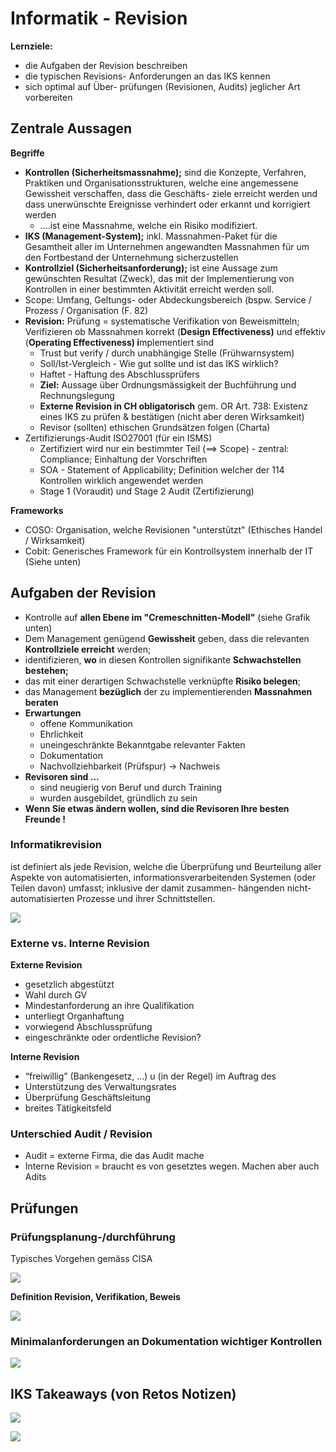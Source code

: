 # Informatik - Revision

**Lernziele:**

* die Aufgaben der Revision beschreiben
* die typischen Revisions- Anforderungen an das IKS kennen
* sich optimal auf Über- prüfungen \(Revisionen, Audits\) jeglicher Art vorbereiten

## **Zentrale Aussagen**

**Begriffe**

* **Kontrollen \(Sicherheitsmassnahme\);** sind die Konzepte, Verfahren, Praktiken und Organisationsstrukturen, welche eine angemessene Gewissheit verschaffen, dass die Geschäfts- ziele erreicht werden und dass unerwünschte Ereignisse verhindert oder erkannt und korrigiert werden
  * .…ist eine Massnahme, welche ein Risiko modifiziert.
* **IKS \(Management-System\);** inkl. Massnahmen-Paket für die Gesamtheit aller im Unternehmen angewandten Massnahmen für um den Fortbestand der Unternehmung sicherzustellen
* **Kontrollziel \(Sicherheitsanforderung\);** ist eine Aussage zum gewünschten Resultat \(Zweck\), das mit der Implementierung von Kontrollen in einer bestimmten Aktivität erreicht werden soll.
* Scope: Umfang, Geltungs- oder Abdeckungsbereich \(bspw. Service / Prozess / Organisation \(F. 82\)
* **Revision:** Prüfung = systematische Verifikation von Beweismitteln; Verifizieren ob Massnahmen korrekt \(**Design Effectiveness\)** und effektiv \(**Operating Effectiveness\) i**mplementiert sind
  * Trust but verify / durch unabhängige Stelle \(Frühwarnsystem\)
  * Soll/Ist-Vergleich - Wie gut sollte und ist das IKS wirklich?
  * Haftet - Haftung des Abschlussprüfers
  * **Ziel:** Aussage über Ordnungsmässigkeit der Buchführung und Rechnungslegung
  * **Externe Revision in CH obligatorisch** gem. OR Art. 738: Existenz eines IKS zu prüfen & bestätigen \(nicht aber deren Wirksamkeit\)
  * Revisor \(sollten\) ethischen Grundsätzen folgen \(Charta\)
* Zertifizierungs-Audit ISO27001 \(für ein ISMS\)
  * Zertifiziert wird nur ein bestimmter Teil \(==&gt; Scope\) - zentral: Compliance; Einhaltung der Vorschriften
  * SOA - Statement of Applicability; Definition welcher der 114 Kontrollen wirklich angewendet werden
  * Stage 1 \(Voraudit\) und Stage 2 Audit \(Zertifizierung\)

**Frameworks**

* COSO: Organisation, welche Revisionen "unterstützt" \(Ethisches Handel / Wirksamkeit\)
* Cobit: Generisches Framework für ein Kontrollsystem innerhalb der IT \(Siehe unten\)

## Aufgaben der Revision

* Kontrolle auf **allen Ebene im "Cremeschnitten-Modell"** \(siehe Grafik unten\)
* Dem Management genügend **Gewissheit** geben, dass die relevanten **Kontrollziele erreicht** werden;
* identifizieren, **wo** in diesen Kontrollen signifikante **Schwachstellen bestehen;**
* das mit einer derartigen Schwachstelle verknüpfte **Risiko belegen**;
* das Management **bezüglich** der zu implementierenden **Massnahmen beraten**
* **Erwartungen**
  * offene Kommunikation
  * Ehrlichkeit
  * uneingeschränkte Bekanntgabe relevanter Fakten
  * Dokumentation 
  * Nachvollziehbarkeit \(Prüfspur\) -&gt; Nachweis
* **Revisoren sind ...**
  * sind neugierig von Beruf und durch Training
  * wurden ausgebildet, gründlich zu sein
* **Wenn Sie etwas ändern wollen, sind die Revisoren Ihre besten Freunde !**

### **Informatikrevision**

ist definiert als jede Revision, welche die Überprüfung und Beurteilung aller Aspekte von automatisierten, informationsverarbeitenden Systemen \(oder Teilen davon\) umfasst; inklusive der damit zusammen- hängenden nicht-automatisierten Prozesse und ihrer Schnittstellen.

![](../.gitbook/assets/image%20%28121%29.png)

### Externe vs. Interne Revision

**Externe Revision**

* gesetzlich abgestützt
* Wahl durch GV
* Mindestanforderung an ihre Qualifikation
* unterliegt Organhaftung
* vorwiegend Abschlussprüfung
* eingeschränkte oder ordentliche Revision?

**Interne Revision**

* “freiwillig” \(Bankengesetz, ...\) u \(in der Regel\) im Auftrag des
* Unterstützung des Verwaltungsrates
* Überprüfung Geschäftsleitung
* breites Tätigkeitsfeld

### Unterschied Audit / Revision

* Audit = externe Firma, die das Audit mache
* Interne Revision = braucht es von gesetztes wegen. Machen aber auch Adits

## Prüfungen

### Prüfungsplanung-/durchführung

Typisches Vorgehen gemäss CISA

![](../.gitbook/assets/image%20%28129%29.png)

**Definition Revision, Verifikation, Beweis**

![](../.gitbook/assets/image%20%28123%29.png)

### **Minimalanforderungen an Dokumentation wichtiger Kontrollen**

![](../.gitbook/assets/image%20%28120%29.png)

## IKS Takeaways \(von Retos Notizen\)

![](../.gitbook/assets/image%20%28217%29.png)

![](../.gitbook/assets/image%20%28218%29.png)

